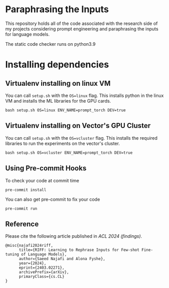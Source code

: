 # Paraphrasing the Inputs
This repository holds all of the code associated with the research side of my projects considering prompt engineering and paraphrasing the inputs for language models.

The static code checker runs on python3.9

# Installing dependencies

## Virtualenv installing on linux VM
You can call `setup.sh` with the `OS=linux` flag. This installs python in the linux VM and installs the ML libraries for the GPU cards.
```
bash setup.sh OS=linux ENV_NAME=prompt_torch DEV=true
```

## Virtualenv installing on Vector's GPU Cluster
You can call `setup.sh` with the `OS=vcluster` flag. This installs the required libraries to run the experiments on the vector's cluster.
```
bash setup.sh OS=vcluster ENV_NAME=prompt_torch DEV=true
```

## Using Pre-commit Hooks
To check your code at commit time
```
pre-commit install
```

You can also get pre-commit to fix your code
```
pre-commit run
```

## Reference
Please cite the following article published in *ACL 2024 (findings)*.
```
@misc{najafi2024riff,
      title={RIFF: Learning to Rephrase Inputs for Few-shot Fine-tuning of Language Models},
      author={Saeed Najafi and Alona Fyshe},
      year={2024},
      eprint={2403.02271},
      archivePrefix={arXiv},
      primaryClass={cs.CL}
}
```
